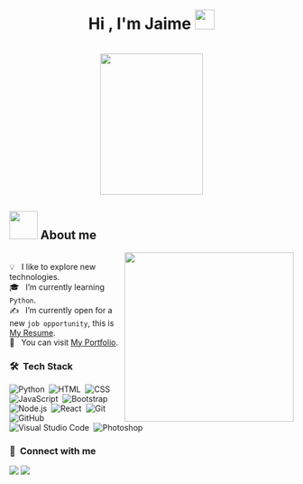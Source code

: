 <h1 align="center">Hi , I'm Jaime <img src="https://media.giphy.com/media/hvRJCLFzcasrR4ia7z/giphy.gif" width="35"></h1>
<br>
<div align="center"><img src="https://github.com/Mo-Alsehli/Mo-Alsehli/assets/98949843/7b841857-16fb-422d-9297-be42e3eaf3a9" height = 250px width = 60%  /></div>


## <picture><img src = "https://repository-images.githubusercontent.com/588181932/e36ec678-7984-4cdd-8e4c-a3932772ff8e" width = 50px></picture> About me

<picture> <img align="right" src="https://repository-images.githubusercontent.com/588181932/e36ec678-7984-4cdd-8e4c-a3932772ff8e" width = 300px></picture>
<br>
💡 &nbsp; I like to explore new technologies.<br>
🎓 &nbsp; I’m currently learning `Python`.<br>
✍️ &nbsp; I’m currently open for a new `job opportunity`, this is [My Resume](https://www.linkedin.com/in/jaimeramisbarber/).<br>
📄 &nbsp; You can visit [My Portfolio](https://portfoliojaimeramisbarber.netlify.app/).
<br>
### 🛠 &nbsp;Tech Stack

![Python](https://img.shields.io/badge/-Python-05122A?style=flat&logo=python)&nbsp;
![HTML](https://img.shields.io/badge/-HTML-05122A?style=flat&logo=HTML5)&nbsp;
![CSS](https://img.shields.io/badge/-CSS-05122A?style=flat&logo=CSS3&logoColor=1572B6)&nbsp;
![JavaScript](https://img.shields.io/badge/-JavaScript-05122A?style=flat&logo=javascript)&nbsp;
![Bootstrap](https://img.shields.io/badge/-Bootstrap-05122A?style=flat&logo=bootstrap&logoColor=563D7C)\
![Node.js](https://img.shields.io/badge/-Node.js-05122A?style=flat&logo=node.js)&nbsp;
![React](https://img.shields.io/badge/-React-05122A?style=flat&logo=react)&nbsp;
![Git](https://img.shields.io/badge/-Git-05122A?style=flat&logo=git)&nbsp;
![GitHub](https://img.shields.io/badge/-GitHub-05122A?style=flat&logo=github)&nbsp;
![Visual Studio Code](https://img.shields.io/badge/-Visual%20Studio%20Code-05122A?style=flat&logo=visual-studio-code&logoColor=007ACC)&nbsp;
![Photoshop](https://img.shields.io/badge/-Photoshop-05122A?style=flat&logo=adobe-photoshop)&nbsp;

### :link: &nbsp;Connect with me

<p align="left">
<a href="https://portfoliojaimeramisbarber.netlify.app/"><img src="https://img.shields.io/badge/-jaimeramis.me-3423A6?style=for-the-badge&logo=Google-Chrome&logoColor=white"/></a>
<a href="https://www.linkedin.com/in/jaimeramisbarber/"><img src="https://img.shields.io/badge/-Jaime%20Ramis-0077B5?style=for-the-badge&logo=Linkedin&logoColor=white"/></a>
</p>
<br>
